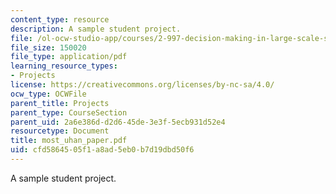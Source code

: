 ```yaml
---
content_type: resource
description: A sample student project.
file: /ol-ocw-studio-app/courses/2-997-decision-making-in-large-scale-systems-spring-2004/cfd5864505f1a8ad5eb0b7d19dbd50f6_most_uhan_paper.pdf
file_size: 150020
file_type: application/pdf
learning_resource_types:
- Projects
license: https://creativecommons.org/licenses/by-nc-sa/4.0/
ocw_type: OCWFile
parent_title: Projects
parent_type: CourseSection
parent_uid: 2a6e386d-d2d6-45de-3e3f-5ecb931d52e4
resourcetype: Document
title: most_uhan_paper.pdf
uid: cfd58645-05f1-a8ad-5eb0-b7d19dbd50f6
---
```

A sample student project.